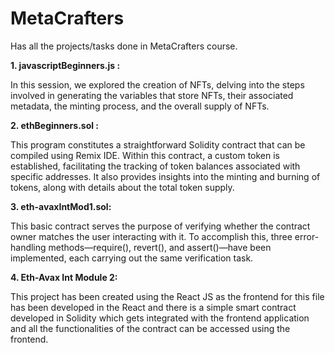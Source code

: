 # MetaCrafters
Has all the projects/tasks done in MetaCrafters course.


**1. javascriptBeginners.js :**

In this session, we explored the creation of NFTs, delving into the steps involved in generating the variables that store NFTs, their associated metadata, the minting process, and the overall supply of NFTs. 

**2. ethBeginners.sol :**

This program constitutes a straightforward Solidity contract that can be compiled using Remix IDE. Within this contract, a custom token is established, facilitating the tracking of token balances associated with specific addresses. It also provides insights into the minting and burning of tokens, along with details about the total token supply.

**3. eth-avaxIntMod1.sol:**
   
This basic contract serves the purpose of verifying whether the contract owner matches the user interacting with it. To accomplish this, three error-handling methods—require(), revert(), and assert()—have been implemented, each carrying out the same verification task.


**4. Eth-Avax Int Module 2:**

This project has been created using the React JS as the frontend for this file has been developed in the React and there is a simple smart contract developed in Solidity which gets integrated with the frontend application and all the functionalities of the contract can be accessed using the frontend. 
